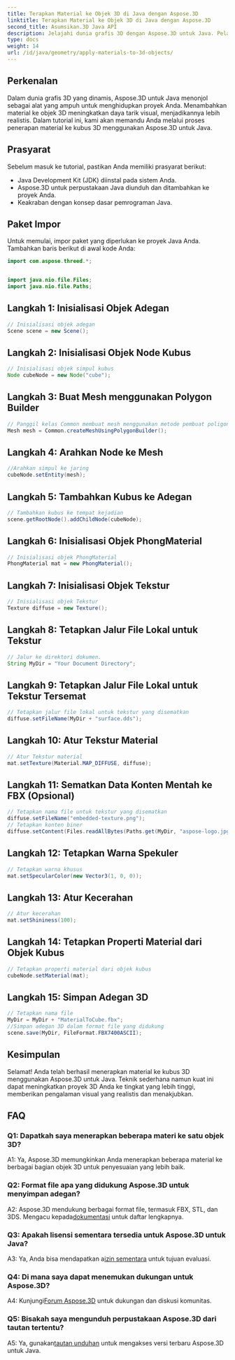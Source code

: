 ```yaml
---
title: Terapkan Material ke Objek 3D di Java dengan Aspose.3D
linktitle: Terapkan Material ke Objek 3D di Java dengan Aspose.3D
second_title: Asumsikan.3D Java API
description: Jelajahi dunia grafis 3D dengan Aspose.3D untuk Java. Pelajari cara menerapkan materi ke objek 3D dengan mulus. Tingkatkan proyek Anda dengan visual yang realistis.
type: docs
weight: 14
url: /id/java/geometry/apply-materials-to-3d-objects/
---
```

## Perkenalan

Dalam dunia grafis 3D yang dinamis, Aspose.3D untuk Java menonjol sebagai alat yang ampuh untuk menghidupkan proyek Anda. Menambahkan material ke objek 3D meningkatkan daya tarik visual, menjadikannya lebih realistis. Dalam tutorial ini, kami akan memandu Anda melalui proses penerapan material ke kubus 3D menggunakan Aspose.3D untuk Java.

## Prasyarat

Sebelum masuk ke tutorial, pastikan Anda memiliki prasyarat berikut:

- Java Development Kit (JDK) diinstal pada sistem Anda.
- Aspose.3D untuk perpustakaan Java diunduh dan ditambahkan ke proyek Anda.
- Keakraban dengan konsep dasar pemrograman Java.

## Paket Impor

Untuk memulai, impor paket yang diperlukan ke proyek Java Anda. Tambahkan baris berikut di awal kode Anda:

```java
import com.aspose.threed.*;


import java.nio.file.Files;
import java.nio.file.Paths;
```

## Langkah 1: Inisialisasi Objek Adegan

```java
// Inisialisasi objek adegan
Scene scene = new Scene();
```

## Langkah 2: Inisialisasi Objek Node Kubus

```java
// Inisialisasi objek simpul kubus
Node cubeNode = new Node("cube");
```

## Langkah 3: Buat Mesh menggunakan Polygon Builder

```java
// Panggil kelas Common membuat mesh menggunakan metode pembuat poligon untuk menyetel instance mesh
Mesh mesh = Common.createMeshUsingPolygonBuilder();
```

## Langkah 4: Arahkan Node ke Mesh

```java
//Arahkan simpul ke jaring
cubeNode.setEntity(mesh);
```

## Langkah 5: Tambahkan Kubus ke Adegan

```java
// Tambahkan kubus ke tempat kejadian
scene.getRootNode().addChildNode(cubeNode);
```

## Langkah 6: Inisialisasi Objek PhongMaterial

```java
// Inisialisasi objek PhongMaterial
PhongMaterial mat = new PhongMaterial();
```

## Langkah 7: Inisialisasi Objek Tekstur

```java
// Inisialisasi objek Tekstur
Texture diffuse = new Texture();
```

## Langkah 8: Tetapkan Jalur File Lokal untuk Tekstur

```java
// Jalur ke direktori dokumen.
String MyDir = "Your Document Directory";
```

## Langkah 9: Tetapkan Jalur File Lokal untuk Tekstur Tersemat

```java
// Tetapkan jalur file lokal untuk tekstur yang disematkan
diffuse.setFileName(MyDir + "surface.dds");
```

## Langkah 10: Atur Tekstur Material

```java
// Atur Tekstur material
mat.setTexture(Material.MAP_DIFFUSE, diffuse);
```

## Langkah 11: Sematkan Data Konten Mentah ke FBX (Opsional)

```java
// Tetapkan nama file untuk tekstur yang disematkan
diffuse.setFileName("embedded-texture.png");
// Tetapkan konten biner
diffuse.setContent(Files.readAllBytes(Paths.get(MyDir, "aspose-logo.jpg")));
```

## Langkah 12: Tetapkan Warna Spekuler

```java
// Tetapkan warna khusus
mat.setSpecularColor(new Vector3(1, 0, 0));
```

## Langkah 13: Atur Kecerahan

```java
// Atur kecerahan
mat.setShininess(100);
```

## Langkah 14: Tetapkan Properti Material dari Objek Kubus

```java
// Tetapkan properti material dari objek kubus
cubeNode.setMaterial(mat);
```

## Langkah 15: Simpan Adegan 3D

```java
// Tetapkan nama file
MyDir = MyDir + "MaterialToCube.fbx";
//Simpan adegan 3D dalam format file yang didukung
scene.save(MyDir, FileFormat.FBX7400ASCII);
```

## Kesimpulan

Selamat! Anda telah berhasil menerapkan material ke kubus 3D menggunakan Aspose.3D untuk Java. Teknik sederhana namun kuat ini dapat meningkatkan proyek 3D Anda ke tingkat yang lebih tinggi, memberikan pengalaman visual yang realistis dan menakjubkan.

## FAQ

### Q1: Dapatkah saya menerapkan beberapa materi ke satu objek 3D?

A1: Ya, Aspose.3D memungkinkan Anda menerapkan beberapa material ke berbagai bagian objek 3D untuk penyesuaian yang lebih baik.

### Q2: Format file apa yang didukung Aspose.3D untuk menyimpan adegan?

 A2: Aspose.3D mendukung berbagai format file, termasuk FBX, STL, dan 3DS. Mengacu kepada[dokumentasi](https://reference.aspose.com/3d/java/) untuk daftar lengkapnya.

### Q3: Apakah lisensi sementara tersedia untuk Aspose.3D untuk Java?

 A3: Ya, Anda bisa mendapatkan a[izin sementara](https://purchase.aspose.com/temporary-license/) untuk tujuan evaluasi.

### Q4: Di mana saya dapat menemukan dukungan untuk Aspose.3D?

 A4: Kunjungi[Forum Aspose.3D](https://forum.aspose.com/c/3d/18) untuk dukungan dan diskusi komunitas.

### Q5: Bisakah saya mengunduh perpustakaan Aspose.3D dari tautan tertentu?

 A5: Ya, gunakan[tautan unduhan](https://releases.aspose.com/3d/java/) untuk mengakses versi terbaru Aspose.3D untuk Java.
